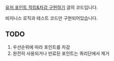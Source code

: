 [유저 포인트 적립&차감 구현하기](https://velog.io/@monk94/%EC%9C%A0%EC%A0%80-%ED%8F%AC%EC%9D%B8%ED%8A%B8-%EC%A0%81%EB%A6%BD%EC%B0%A8%EA%B0%90-%EA%B5%AC%ED%98%84%ED%95%98%EA%B8%B0) 글의 코드입니다.

비지니스 로직과 테스트 코드만 구현되어있습니다.

## TODO

1. 우선순위에 따라 포인트를 차감
2. 완전히 사용되거나 만료된 포인트는 쿼리단에서 제거

